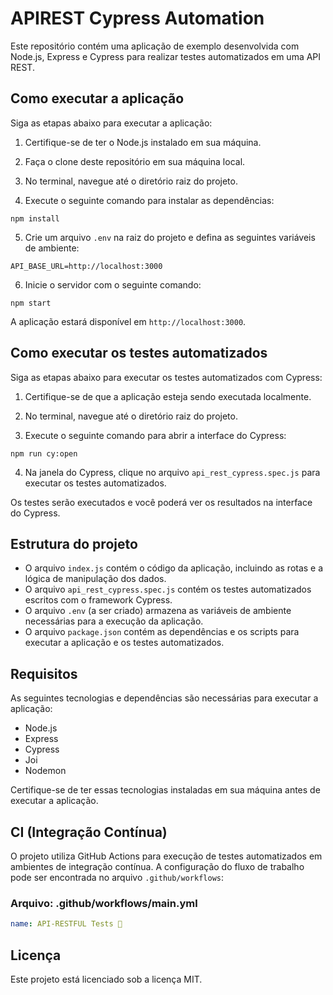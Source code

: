 # APIREST Cypress Automation

Este repositório contém uma aplicação de exemplo desenvolvida com Node.js, Express e Cypress para realizar testes automatizados em uma API REST. 
## Como executar a aplicação

Siga as etapas abaixo para executar a aplicação:

1. Certifique-se de ter o Node.js instalado em sua máquina.

2. Faça o clone deste repositório em sua máquina local.

3. No terminal, navegue até o diretório raiz do projeto.

4. Execute o seguinte comando para instalar as dependências:

```shell
npm install
```

5. Crie um arquivo `.env` na raiz do projeto e defina as seguintes variáveis de ambiente:

```plaintext
API_BASE_URL=http://localhost:3000
```

6. Inicie o servidor com o seguinte comando:

```shell
npm start
```

A aplicação estará disponível em `http://localhost:3000`.

## Como executar os testes automatizados

Siga as etapas abaixo para executar os testes automatizados com Cypress:

1. Certifique-se de que a aplicação esteja sendo executada localmente.

2. No terminal, navegue até o diretório raiz do projeto.

3. Execute o seguinte comando para abrir a interface do Cypress:

```shell
npm run cy:open
```

4. Na janela do Cypress, clique no arquivo `api_rest_cypress.spec.js` para executar os testes automatizados.

Os testes serão executados e você poderá ver os resultados na interface do Cypress.

## Estrutura do projeto

- O arquivo `index.js` contém o código da aplicação, incluindo as rotas e a lógica de manipulação dos dados.
- O arquivo `api_rest_cypress.spec.js` contém os testes automatizados escritos com o framework Cypress.
- O arquivo `.env` (a ser criado) armazena as variáveis de ambiente necessárias para a execução da aplicação.
- O arquivo `package.json` contém as dependências e os scripts para executar a aplicação e os testes automatizados.

## Requisitos

As seguintes tecnologias e dependências são necessárias para executar a aplicação:

- Node.js
- Express
- Cypress
- Joi
- Nodemon

Certifique-se de ter essas tecnologias instaladas em sua máquina antes de executar a aplicação.

## CI (Integração Contínua)

O projeto utiliza GitHub Actions para execução de testes automatizados em ambientes de integração contínua. A configuração do fluxo de trabalho pode ser encontrada no arquivo `.github/workflows`:

### Arquivo: .github/workflows/main.yml

```yaml
name: API-RESTFUL Tests 🧪
```

## Licença

Este projeto está licenciado sob a licença MIT.

